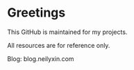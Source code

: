 # Greetings
This GitHub is maintained for my projects.

All resources are for reference only.

Blog: blog.neilyxin.com
